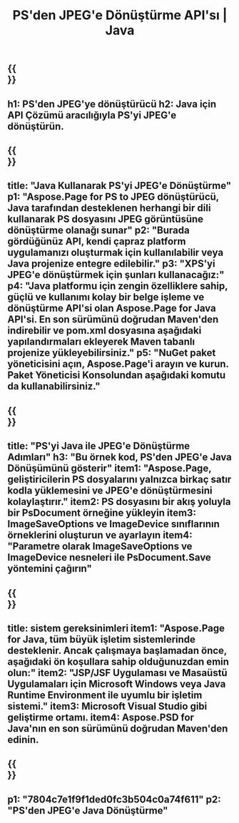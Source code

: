﻿---
translation: true
template: /_templates/_conversion-child-java.md
title: PS'den JPEG'e Dönüştürme API'sı | Java
url: /java/conversion/ps-to-jpeg/
description: PS formatı için JPEG dosyasına örnek Java dönüştürme kodu. Herhangi bir Web veya Masaüstü Java tabanlı uygulamada PS'yi JPEG'e dönüştürmek için bu örnek kodu kullanın.
informat: PS
outformat: JPEG
otherformats: XPS EPS
---

{{<section banner>}}
---
h1: PS'den JPEG'ye dönüştürücü
h2: Java için API Çözümü aracılığıyla PS'yi JPEG'e dönüştürün.
---

{{<section overview>}}
---
title: "Java Kullanarak PS'yi JPEG'e Dönüştürme"
p1: "Aspose.Page for PS to JPEG dönüştürücü, Java tarafından desteklenen herhangi bir dili kullanarak PS dosyasını JPEG görüntüsüne dönüştürme olanağı sunar"
p2: "Burada gördüğünüz API, kendi çapraz platform uygulamanızı oluşturmak için kullanılabilir veya Java projenize entegre edilebilir."
p3: "XPS'yi JPEG'e dönüştürmek için şunları kullanacağız:"
p4: "Java platformu için zengin özelliklere sahip, güçlü ve kullanımı kolay bir belge işleme ve dönüştürme API'si olan Aspose.Page for Java API'si. En son sürümünü doğrudan Maven'den indirebilir ve pom.xml dosyasına aşağıdaki yapılandırmaları ekleyerek Maven tabanlı projenize yükleyebilirsiniz."
p5: "NuGet paket yöneticisini açın, Aspose.Page'i arayın ve kurun. Paket Yöneticisi Konsolundan aşağıdaki komutu da kullanabilirsiniz."
---

{{<section feature1>}}
---
title: "PS'yi Java ile JPEG'e Dönüştürme Adımları"
h3: "Bu örnek kod, PS'den JPEG'e Java Dönüşümünü gösterir"
item1: "Aspose.Page, geliştiricilerin PS dosyalarını yalnızca birkaç satır kodla yüklemesini ve JPEG'e dönüştürmesini kolaylaştırır."
item2: PS dosyasını bir akış yoluyla bir PsDocument örneğine yükleyin
item3: ImageSaveOptions ve ImageDevice sınıflarının örneklerini oluşturun ve ayarlayın
item4: "Parametre olarak ImageSaveOptions ve ImageDevice nesneleri ile PsDocument.Save yöntemini çağırın"
---

{{<section feature2>}}
---
title: sistem gereksinimleri
item1: "Aspose.Page for Java, tüm büyük işletim sistemlerinde desteklenir. Ancak çalışmaya başlamadan önce, aşağıdaki ön koşullara sahip olduğunuzdan emin olun:"
item2: "JSP/JSF Uygulaması ve Masaüstü Uygulamaları için Microsoft Windows veya Java Runtime Environment ile uyumlu bir işletim sistemi."
item3: Microsoft Visual Studio gibi geliştirme ortamı.
item4: Aspose.PSD for Java'nın en son sürümünü doğrudan Maven'den edinin.
---

{{<section gist>}}
---
p1: "7804c7e1f9f1ded0fc3b504c0a74f611"
p2: "PS'den JPEG'e Java Dönüştürme"
---
